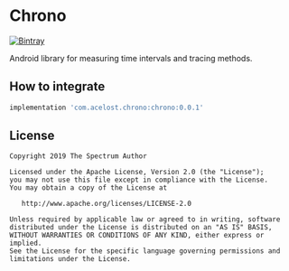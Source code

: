 # Chrono

[![Bintray][bintraybadge-svg]][bintray]

Android library for measuring time intervals and tracing methods.

## How to integrate

```groovy
implementation 'com.acelost.chrono:chrono:0.0.1'
```

## License

    Copyright 2019 The Spectrum Author

    Licensed under the Apache License, Version 2.0 (the "License");
    you may not use this file except in compliance with the License.
    You may obtain a copy of the License at

       http://www.apache.org/licenses/LICENSE-2.0

    Unless required by applicable law or agreed to in writing, software
    distributed under the License is distributed on an "AS IS" BASIS,
    WITHOUT WARRANTIES OR CONDITIONS OF ANY KIND, either express or implied.
    See the License for the specific language governing permissions and
    limitations under the License.
    
[bintray]: https://bintray.com/acelost/Chrono/chrono
[bintraybadge-svg]: https://img.shields.io/bintray/v/acelost/Chrono/chrono.svg
